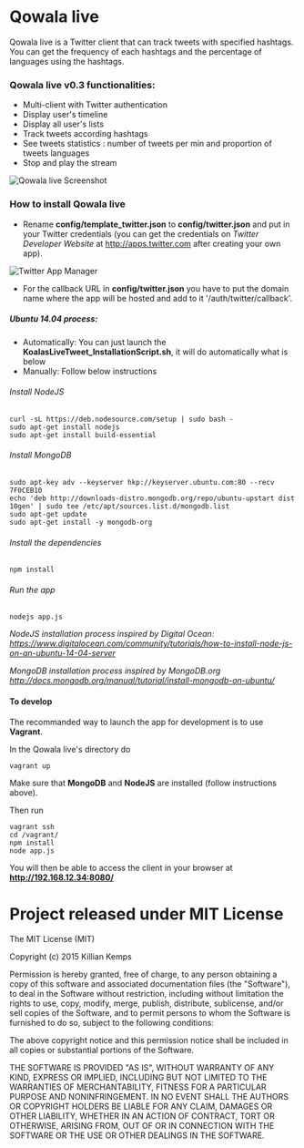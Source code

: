 Qowala live
===========

Qowala live is a Twitter client that can track tweets with specified hashtags. You can get the frequency of each hashtags and the percentage of languages using the hashtags.

### Qowala live v0.3 functionalities:

- Multi-client with Twitter authentication
- Display user's timeline
- Display all user's lists
- Track tweets according hashtags
- See tweets statistics : number of tweets per min and proportion of tweets languages
- Stop and play the stream

![Qowala live Screenshot](http://www.killiankemps.fr/data/images/screenshot_qowala-live_v0_3.png)

### How to install Qowala live

- Rename **config/template_twitter.json** to **config/twitter.json** and put in your Twitter credentials (you can get the credentials on *Twitter Developer Website* at http://apps.twitter.com after creating your own app).

![Twitter App Manager](https://lut.im/qAlAvLX3/hYTfULdb)

- For the callback URL in **config/twitter.json** you have to put the domain name where the app will be hosted and add to it '/auth/twitter/callback'.

##### Ubuntu 14.04 process:
- Automatically: You can just launch the **KoalasLiveTweet_InstallationScript.sh**, it will do automatically what is below
- Manually: Follow below instructions

###### Install NodeJS
    curl -sL https://deb.nodesource.com/setup | sudo bash -
    sudo apt-get install nodejs
    sudo apt-get install build-essential
    
###### Install MongoDB
    sudo apt-key adv --keyserver hkp://keyserver.ubuntu.com:80 --recv 7F0CEB10
    echo 'deb http://downloads-distro.mongodb.org/repo/ubuntu-upstart dist 10gen' | sudo tee /etc/apt/sources.list.d/mongodb.list
    sudo apt-get update
    sudo apt-get install -y mongodb-org
    
###### Install the dependencies
    npm install
    
###### Run the app
    nodejs app.js
    
    
*NodeJS installation process inspired by Digital Ocean: https://www.digitalocean.com/community/tutorials/how-to-install-node-js-on-an-ubuntu-14-04-server*

*MongoDB installation process inspired by MongoDB.org http://docs.mongodb.org/manual/tutorial/install-mongodb-on-ubuntu/*

#### To develop
The recommanded way to launch the app for development is to use **Vagrant**.

In the Qowala live's directory do

    vagrant up
    
Make sure that **MongoDB** and **NodeJS** are installed (follow instructions above).

Then run
    
    vagrant ssh
    cd /vagrant/
    npm install
    node app.js
    
You will then be able to access the client in your browser at **http://192.168.12.34:8080/**

# Project released under MIT License

The MIT License (MIT)

Copyright (c) 2015 Killian Kemps

Permission is hereby granted, free of charge, to any person obtaining a copy
of this software and associated documentation files (the "Software"), to deal
in the Software without restriction, including without limitation the rights
to use, copy, modify, merge, publish, distribute, sublicense, and/or sell
copies of the Software, and to permit persons to whom the Software is
furnished to do so, subject to the following conditions:

The above copyright notice and this permission notice shall be included in
all copies or substantial portions of the Software.

THE SOFTWARE IS PROVIDED "AS IS", WITHOUT WARRANTY OF ANY KIND, EXPRESS OR
IMPLIED, INCLUDING BUT NOT LIMITED TO THE WARRANTIES OF MERCHANTABILITY,
FITNESS FOR A PARTICULAR PURPOSE AND NONINFRINGEMENT. IN NO EVENT SHALL THE
AUTHORS OR COPYRIGHT HOLDERS BE LIABLE FOR ANY CLAIM, DAMAGES OR OTHER
LIABILITY, WHETHER IN AN ACTION OF CONTRACT, TORT OR OTHERWISE, ARISING FROM,
OUT OF OR IN CONNECTION WITH THE SOFTWARE OR THE USE OR OTHER DEALINGS IN
THE SOFTWARE.
